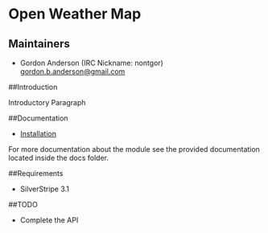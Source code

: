 # Open Weather Map

## Maintainers

* Gordon Anderson (IRC Nickname: nontgor)
	gordon.b.anderson@gmail.com

##Introduction

Introductory Paragraph
 
##Documentation
* [Installation](./docs/en/Installation.md)

For more documentation about the module see the provided documentation located
inside the docs folder.

##Requirements
* SilverStripe 3.1

##TODO
* Complete the API
